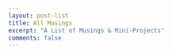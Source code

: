```yaml
---
layout: post-list
title: All Musings 
excerpt: "A List of Musings & Mini-Projects"
comments: false
---
```

